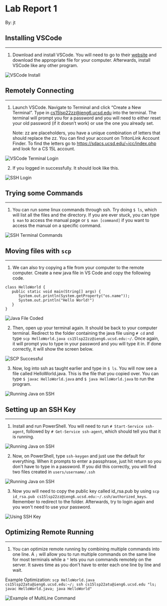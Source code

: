 # Lab Report 1
By: jt

## Installing VSCode
---
1)	Download and install VSCode.  You will need to go to their [website](https://code.visualstudio.com/download) and download the appropriate file for your computer.  Afterwards, install VSCode like any other program.

![VSCode Install](https://raw.githubusercontent.com/jt-ucsd/cse15l-lab-reports/main/VSCode%20Download%20Website.jpg)

## Remotely Connecting
---
1) Launch VSCode.  Navigate to Terminal and click “Create a New Terminal”.  Type in cs15lsp22zz@ieng6.ucsd.edu into the terminal.  The terminal will prompt you for a password and you will need to either reset your old password (if it doesn’t work) or use the one you already set.

   Note: zz are placeholders, you have a unique combination of letters that should replace the zz.  You can find your account on TritonLink Account Finder.  To find the letters go to https://sdacs.ucsd.edu/~icc/index.php and look for a CS 15L account.

![VSCode Terminal Login](https://raw.githubusercontent.com/jt-ucsd/cse15l-lab-reports/main/Password%20Prompting.jpg)

2) If you logged in successfully.  It should look like this.

![SSH Login](https://raw.githubusercontent.com/jt-ucsd/cse15l-lab-reports/main/Successful%20Login.jpg)

## Trying some Commands
---
1)	You can run some linux commands through ssh.  Try doing `$ ls`, which will list all the files and the directory.  If you are ever stuck, you can type `$ man` to access the manual page or `$ man [command]` if you want to access the manual on a specific command.

![SSH Terminal Commands](https://raw.githubusercontent.com/jt-ucsd/cse15l-lab-reports/main/Command%20Running.jpg)

## Moving files with `scp`
---
1)	We can also try copying a file from your computer to the remote computer.  Create a new java file in VS Code and copy the following code.

```
class HelloWorld {
   public static void main(String[] args) {
      System.out.println(System.getProperty("os.name"));
      System.out.println("Hello World!")
   }
}
```

![Java File Coded](https://raw.githubusercontent.com/jt-ucsd/cse15l-lab-reports/main/Java%20File%20Opened.jpg)

2) Then, open up your terminal again.  It should be back to your computer terminal.  Redirect to the folder containing the java file using `# cd` and type `scp HelloWorld.java cs15lsp22zz@ieng6.ucsd.edu:~/`.  Once again, it will prompt you to type in your password and you will type it in.  If done correctly, it will show the screen below.

![SCP Successful](https://raw.githubusercontent.com/jt-ucsd/cse15l-lab-reports/main/Successful%20Copy.jpg)

3) Now, log into ssh as taught earlier and type in `$ ls`.  You will now see a file called HelloWorld.java.  This is the file that you copied over.  You can type `$ javac HelloWorld.java` and `$ java HelloWorld.java` to run the program.

![Running Java on SSH](https://raw.githubusercontent.com/jt-ucsd/cse15l-lab-reports/main/Running%20Copied%20Over%20Java%20File.jpg)

## Setting up an SSH Key
---
1) Install and run PowerShell.  You will need to run `# Start-Service ssh-agent`, followed by `# Get-Service ssh-agent`, which should tell you that it is running.

![Running Java on SSH](https://raw.githubusercontent.com/jt-ucsd/cse15l-lab-reports/main/PowerShell%20SSH%20Agent%20Running.jpg)

2) Now, on PowerShell, type `ssh-keygen` and just use the default for everything.  When it prompts to enter a passphrase, just hit return so you don't have to type in a password.  If you did this correctly, you will find two files created in `users/username/.ssh`

![Running Java on SSH](https://raw.githubusercontent.com/jt-ucsd/cse15l-lab-reports/main/PowerShell%20Keygen.jpg)


3) Now you will need to copy the public key called id_rsa.pub by using `scp id_rsa.pub cs15lsp22zz@ieng6.ucsd.edu:~/.ssh/authorized_keys`.  Remember to redirect to the folder.  Afterwards, try to login again and you won't need to use your password.

![Using SSH Key](https://raw.githubusercontent.com/jt-ucsd/cse15l-lab-reports/main/SCP%20Success.jpg)

## Optimizing Remote Running
---
1) You can optimize remote running by combining multiple commands into one line.  A `;` will allow you to run multiple commands on the same line for most terminals while a `"` lets you run commands remotely on the server.  It saves time as you don't have to enter each one line by line and wait.

Example Optimization: `scp HelloWorld.java cs15lsp22atu@ieng6.ucsd.edu:~/; ssh cs15lsp22atu@ieng6.ucsd.edu "ls; javac HelloWorld.java; java HelloWorld"`

![Example of MultiLine Command](https://raw.githubusercontent.com/jt-ucsd/cse15l-lab-reports/main/SSH%20Multiline%20Command.jpg)
